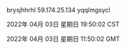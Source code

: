 brysjhhrhl 59.174.25.134 yqqlmgsycl

2022年 04月 03日 星期日 19:50:02 CST

2022年 04月 03日 星期日 11:50:02 GMT
